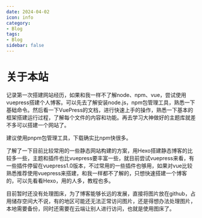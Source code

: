 ```yaml
---
date: 2024-04-02
icon: info
category:
- Blog
tags:
- Blog
sidebar: false
---
```


# 关于本站

记录第一次搭建网站经历，如果和我一样不了解node、npm、vue，尝试使用vuepress搭建个人博客。可以先去了解安装node.js，npm包管理工具，熟悉一下基础命令。然后看一下VuePress的文档，进行快速上手的操作，熟悉一下基本的框架搭建运行过程，了解每个文件的内容和功能。再去学习大神做好的主题库就差不多可以搭建一个网站了。

建议使用pnpm包管理工具，下载确实比npm快很多。

了解了一下目前比较常用的一些静态网站构建的方案，用Hexo搭建静态博客的比较多一些，主题和插件也比vuepress要丰富一些，就目前尝试vuepress来看，有一些插件停留在vuepress1.0版本，不过常用的一些插件也够用，如果对vue比较熟悉推荐使用vuepress来搭建，和我一样都不了解的，只想快速搭建一个博客的，可以先看看Hexo，用的人多，教程也多。



目前暂时还没有处理图床，为了博客能够长远的发展，直接将图片放在github，占用储存空间大不说，有的地区可能还无法正常访问图片，还是得想办法处理图片，本地需要备份，同时还需要在云端让别人进行访问，也就是使用图床了。


